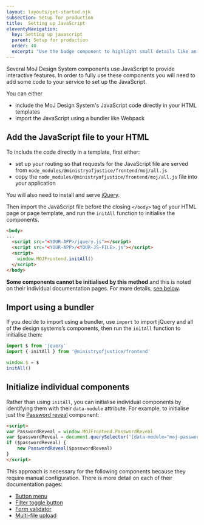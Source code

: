 ```yaml
---
layout: layouts/get-started.njk
subsection: Setup for production
title:  Setting up JavaScript
eleventyNavigation:
  key: Setting up javascript
  parent: Setup for production
  order: 40
  excerpt: "Use the badge component to highlight small details like an urgent case."
---
```


Several MoJ Design System components use JavaScript to provide interactive features. In order to fully use these components you will need to add some code to your service to set up the JavaScript.

You can either

- include the MoJ Design System's JavaScript code directly in your HTML templates
- import the JavaScript using a bundler like Webpack

## Add the JavaScript file to your HTML

To include the code directly in a template, first either:

- set up your routing so that requests for the JavaScript file are served from `node_modules/@ministryofjustice/frontend/moj/all.js`
- copy the `node_modules/@ministryofjustice/frontend/moj/all.js` file into your application

You will also need to install and serve [jQuery](https://jquery.com/).

Then import the JavaScript file before the closing `</body>` tag of your HTML page or page template, and run the `initAll` function to initialise the components.

```html
<body>
...
  <script src="<YOUR-APP>/jquery.js"></script>
  <script src="<YOUR-APP>/<YOUR-JS-FILE>.js"></script>
  <script>
    window.MOJFrontend.initAll()
  </script>
</body>
```

**Some components cannot be initialised by this method** and this is noted on their individual documentation pages. For more details, [see below](#initialize-individual-components).

## Import using a bundler

If you decide to import using a bundler, use `import` to import jQuery and all of the design systems’s components, then run the `initAll` function to initialise them:

```javascript
import $ from 'jquery'
import { initAll } from '@ministryofjustice/frontend'

window.$ = $
initAll()
```

## Initialize individual components

Rather than using `initAll`, you can initialise individual components by identifying them with their `data-module` attribute. For example, to initialise just the [Password reveal](/components/password-reveal) component:

```html
<script>
var PasswordReveal = window.MOJFrontend.PasswordReveal
var $passwordReveal = document.querySelector('[data-module="moj-password-reveal"]')
if ($passwordReveal) {
    new PasswordReveal($passwordReveal)
}
</script>
```

This approach is necessary for the following components because they require manual configuration. There is more detail on each of their documentation pages:

- [Button menu](/components/button-menu)
- [Filter toggle button](/components/filter)
- [Form validator](/archive/form-validator)
- [Multi-file upload](/components/multi-file-upload)
